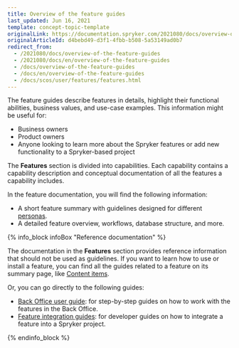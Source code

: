 ```yaml
---
title: Overview of the feature guides
last_updated: Jun 16, 2021
template: concept-topic-template
originalLink: https://documentation.spryker.com/2021080/docs/overview-of-the-feature-guides
originalArticleId: d4bebd49-d3f1-4fbb-b508-5a53149ad0b7
redirect_from:
  - /2021080/docs/overview-of-the-feature-guides
  - /2021080/docs/en/overview-of-the-feature-guides
  - /docs/overview-of-the-feature-guides
  - /docs/en/overview-of-the-feature-guides
  - /docs/scos/user/features/features.html
---
```


The feature guides describe features in details, highlight their functional abilities, business values, and use-case examples. This information might be useful for:
* Business owners
* Product owners
* Anyone looking to learn more about the Spryker features or add new functionality to a Spryker-based project

The **Features** section is divided into capabilities. Each capability contains a capability description and conceptual documentation of all the features a capability includes.

In the feature documentation, you will find the following information:


* A short feature summary with guidelines designed for different [personas](/docs/scos/user/intro-to-spryker/about-spryker-documentation.html#personas).
* A detailed feature overview, workflows, database structure, and more.

{% info_block infoBox "Reference documentation" %}

The documentation in the **Features** section provides reference information that should not be used as guidelines. If you want to learn how to use or install a feature, you can find all the guides related to a feature on its summary page, like [Content items](/docs/scos/user/features/content-items-feature-overview.html).

Or, you can go directly to the following guides:

* [Back Office user guide](/docs/scos/user/back-office-user-guides/about-back-office-user-guides.html): for step-by-step guides on how to work with the features in the Back Office.
* [Feature integration guides](/docs/scos/dev/feature-integration-guides/feature-integration-guides.html): for developer guides on how to integrate a feature into a Spryker project.

{% endinfo_block %}
